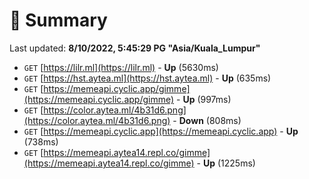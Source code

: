 # 📖 Summary
Last updated: **8/10/2022, 5:45:29 PG "Asia/Kuala_Lumpur"**

- `GET` [https://lilr.ml](https://lilr.ml) - **Up** (5630ms)
- `GET` [https://hst.aytea.ml](https://hst.aytea.ml) - **Up** (635ms)
- `GET` [https://memeapi.cyclic.app/gimme](https://memeapi.cyclic.app/gimme) - **Up** (997ms)
- `GET` [https://color.aytea.ml/4b31d6.png](https://color.aytea.ml/4b31d6.png) - **Down** (808ms)
- `GET` [https://memeapi.cyclic.app](https://memeapi.cyclic.app) - **Up** (738ms)
- `GET` [https://memeapi.aytea14.repl.co/gimme](https://memeapi.aytea14.repl.co/gimme) - **Up** (1225ms)
